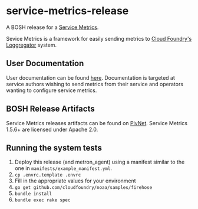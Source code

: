 # service-metrics-release

A BOSH release for a [Service Metrics](https://github.com/pivotal-cf/service-metrics).

Sevice Metrics is a framework for easily sending metrics to [Cloud Foundry's Loggregator](https://github.com/cloudfoundry/loggregator) system.

## User Documentation

User documentation can be found [here](https://docs.pivotal.io/svc-sdk/service-metrics). Documentation is targeted at service authors wishing to send metrics from their service and operators wanting to configure service metrics.

## BOSH Release Artifacts

Service Metrics releases artifacts can be found on [PivNet](https://network.pivotal.io/products/service-metrics-sdk). Service Metrics 1.5.6+ are licensed under Apache 2.0.

## Running the system tests

1. Deploy this release (and metron_agent) using a manifest similar to the one in `manifests/example_manifest.yml`.
1. `cp .envrc.template .envrc`
1. Fill in the appropriate values for your environment
1. `go get github.com/cloudfoundry/noaa/samples/firehose`
1. `bundle install`
1. `bundle exec rake spec`
